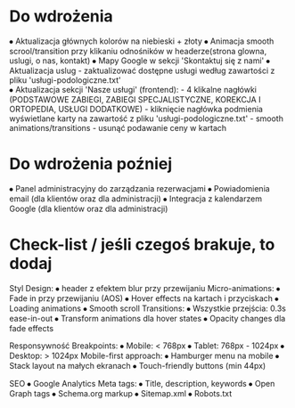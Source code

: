 # Do wdrożenia
⦁   Aktualizacja głównych kolorów na niebieski + złoty 
⦁   Animacja smooth scrool/transition przy klikaniu odnośników w headerze(strona glowna, uslugi, o nas, kontakt) 
⦁   Mapy Google w sekcji 'Skontaktuj się z nami'
⦁   Aktualizacja uslug - zaktualizować dostępne usługi według zawartości z pliku 'usługi-podologiczne.txt'  
⦁   Aktualizacja sekcji 'Nasze usługi' (frontend):
    - 4 klikalne nagłówki (PODSTAWOWE ZABIEGI, ZABIEGI SPECJALISTYCZNE, KOREKCJA I ORTOPEDIA, USŁUGI DODATKOWE)
    - kliknięcie nagłówka podmienia wyświetlane karty na zawartość z pliku 'usługi-podologiczne.txt'
    - smooth animations/transitions
    - usunąć podawanie ceny w kartach

# Do wdrożenia poźniej
⦁   Panel administracyjny do zarządzania rezerwacjami
⦁   Powiadomienia email (dla klientów oraz dla administracji)
⦁   Integracja z kalendarzem Google (dla klientów oraz dla administracji)

# Check-list / jeśli czegoś brakuje, to dodaj
Styl
Design:
⦁	header z efektem blur przy przewijaniu
Micro-animations:
⦁	Fade in przy przewijaniu (AOS)
⦁	Hover effects na kartach i przyciskach
⦁	Loading animations
⦁	Smooth scroll
Transitions:
⦁	Wszystkie przejścia: 0.3s ease-in-out
⦁	Transform animations dla hover states
⦁	Opacity changes dla fade effects

Responsywność
Breakpoints:
⦁	Mobile: < 768px
⦁	Tablet: 768px - 1024px
⦁	Desktop: > 1024px
Mobile-first approach:
⦁	Hamburger menu na mobile
⦁	Stack layout na małych ekranach
⦁	Touch-friendly buttons (min 44px)

SEO
⦁   Google Analytics
Meta tags:
⦁	Title, description, keywords
⦁	Open Graph tags
⦁	Schema.org markup
⦁	Sitemap.xml
⦁	Robots.txt